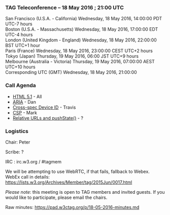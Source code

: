 ### TAG Teleconference – 18 May 2016 ; 21:00 UTC

San Francisco (U.S.A. - California)	Wednesday, 18 May 2016, 14:00:00	PDT	UTC-7 hours  
Boston (U.S.A. - Massachusetts)	Wednesday, 18 May 2016, 17:00:00	EDT	UTC-4 hours  
London (United Kingdom - England)	Wednesday, 18 May 2016, 22:00:00	BST	UTC+1 hour  
Paris (France)	Wednesday, 18 May 2016, 23:00:00	CEST	UTC+2 hours  
Tokyo (Japan)	Thursday, 19 May 2016, 06:00	JST	UTC+9 hours  
Melbourne (Australia - Victoria)	Thursday, 19 May 2016, 07:00:00	AEST	UTC+10 hours  
Corresponding UTC (GMT)	Wednesday, 18 May 2016, 21:00:00	 

### Call Agenda
* [HTML 5.1](https://github.com/w3ctag/spec-reviews/issues/119) - All
* [ARIA](https://github.com/w3ctag/spec-reviews/issues/107) - Dan
* [Cross-spec Device ID](https://github.com/w3ctag/spec-reviews/issues/64) - Travis
* [CSP](https://github.com/w3ctag/spec-reviews/issues/42) - Mark
* [Relative URLs and pushState()](https://github.com/w3ctag/spec-reviews/issues/118) - ?

### Logistics

Chair: Peter

Scribe: ?

IRC : irc.w3.org / #tagmem

We will be attempting to use WebRTC, if that fails, fallback to Webex.
WebEx call in details: https://lists.w3.org/Archives/Member/tag/2015Jun/0017.html

*Please note*: this meeting is open to TAG members and invited guests. If you would like to participate, please email the chairs.

Raw minutes: https://pad.w3ctag.org/p/18-05-2016-minutes.md
